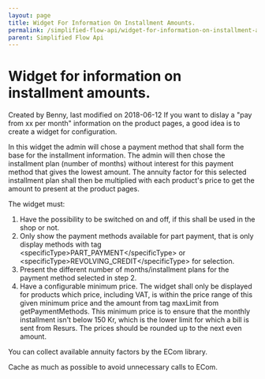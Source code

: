 ```yaml
---
layout: page
title: Widget For Information On Installment Amounts.
permalink: /simplified-flow-api/widget-for-information-on-installment-amounts./
parent: Simplified Flow Api
---
```



# Widget for information on installment amounts. 
Created by Benny, last modified on 2018-06-12
If you want to dislay a "pay from xx per month" information on the
product pages, a good idea is to create a widget for configuration.

In this widget the admin will chose a payment method that shall form the
base for the installment information. The admin will then chose the
installment plan (number of months) without interest for this payment
method that gives the lowest amount. The annuity factor for this
selected installment plan shall then be multiplied with each product's
price to get the amount to present at the product pages.

The widget must:

1.  Have the possibility to be switched on and off, if this shall be
    used in the shop or not.
2.  Only show the payment methods available for part payment, that is
    only display methods with tag
    \<specificType\>PART_PAYMENT\</specificType\> or
    \<specificType\>REVOLVING_CREDIT\</specificType\> for selection.
3.  Present the different number of months/installment plans for the
    payment method selected in step 2.
4.  Have a configurable minimum price. The widget shall only be
    displayed for products which price, including VAT, is within the
    price range of this given minimum price and the amount from tag
    maxLimit from getPaymentMethods. This minimum price is to ensure
    that the monthly installment isn't below 150 Kr, which is the lower
    limit for which a bill is sent from Resurs.
The prices should be rounded up to the next even amount.

You can collect available annuity factors by the ECom library.

Cache as much as possible to avoid unnecessary calls to ECom.

